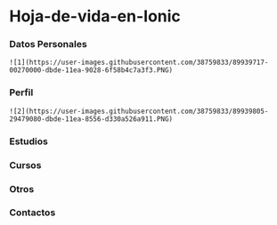 # Hoja-de-vida-en-Ionic
### Datos Personales
~~~
![1](https://user-images.githubusercontent.com/38759833/89939717-00270000-dbde-11ea-9028-6f58b4c7a3f3.PNG)
~~~
### Perfil
~~~
![2](https://user-images.githubusercontent.com/38759833/89939805-29479080-dbde-11ea-8556-d330a526a911.PNG)
~~~
### Estudios
### Cursos
### Otros
### Contactos
